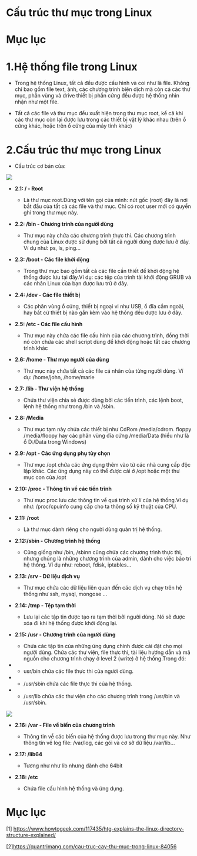 ﻿# Cấu trúc thư mục trong Linux
 
 # Mục lục
 
 # 1.Hệ thống file trong Linux
  
 - Trong hệ thống Linux, tất cả đều được cấu hình và coi như là file. Không chỉ bao gồm file text, ảnh, các chương trình biên dịch mà còn   cả các thư mục, phân vùng và drive thiết bị phần cứng đều được hệ thống nhìn nhận như một file. 
 
 - Tất cả các file và thư mục đều xuất hiện trong thư mục root, kể cả khi các thư mục còn lại được lưu trong các thiết bị vật lý khác nhau    (trên ổ cứng khác, hoặc trên ổ cứng của máy tính khác)
 
 
 
 # 2.Cấu trúc thư mục trong Linux
 
 - Cấu trúc cơ bản của:
 
 ![](https://camo.githubusercontent.com/bd567bd1fe568d2ab5c1e3f059a85a8d8f484dd7/687474703a2f2f696d6775722e636f6d2f6b647135594f4a2e6a7067)
 
- **2.1: / - Root**
  -  Là thư mục root.Đúng với tên gọi của mình: nút gốc (root) đây là nơi bắt đầu của tất cả các file và thư mục. Chỉ có root user mới có quyền ghi trong thư  mục này.
  
 - **2.2: /bin - Chương trình của người dùng** 
   + Thư mục này chứa các chương trình thực thi. Các chương trình chung của Linux được sử dụng bởi tất cả người dùng được lưu ở đây. Ví dụ như: ps, ls, ping...
 
 - **2.3: /boot - Các file khởi động**
   + Trong thư mục bao gồm tất cả các file cần thiết để khởi động hệ thống được lưu tại đây.Ví dụ: các tệp của trình tải khởi động GRUB và các nhân Linux của bạn được lưu trữ ở đây. 
 - **2.4: /dev - Các file thiết bị**
   + Các phân vùng ổ cứng, thiết bị ngoại vi như USB, ổ đĩa cắm ngoài, hay bất cứ thiết bị nào gắn kèm vào hệ thống đều được lưu ở đây.
 
 - **2.5: /etc - Các file cấu hình**
   +  Thư mục này chứa các file cấu hình của các chương trình, đồng thời nó còn chứa các shell script dùng để khởi động hoặc tắt các chương trình khác
   
 - **2.6: /home - Thư mục người của dùng**
   +   Thư mục này chứa tất cả các file cá nhân của từng người dùng. Ví dụ: /home/john, /home/marie
     
 - **2.7: /lib - Thư viện hệ thống**
   +   Chứa thư viện chia sẻ được dùng bởi các tiến trình, các lệnh boot, lệnh hệ thống như trong /bin và /sbin. 
 
 - **2.8: /Media**
    + Thư mục tạm này chứa các thiết bị như CdRom /media/cdrom. floppy /media/floopy hay các phân vùng đĩa cứng /media/Data (hiểu như là ổ D:/Data trong Windows)
   
 - **2.9: /opt - Các ứng dụng phụ tùy chọn**
   +  Thư mục /opt chứa các ứng dụng thêm vào từ các nhà cung cấp độc lập khác. Các ứng dụng này có thể được cài ở /opt hoặc một thư mục con của /opt

- **2.10: /proc - Thông tin về các tiến trình**
  +  Thư mục proc lưu các thông tin về quá trình xử lí của hệ thống.Ví dụ như: /proc/cpuinfo cung cấp cho ta thông số kỹ thuật của CPU.

- **2.11: /root**
  +  Là thư mục dành riêng cho người dùng quản trị hệ thống.

- **2.12:/sbin - Chương trình hệ thống**
   + Cũng giống như /bin, /sbinn cũng chứa các chương trình thực thi, nhưng chúng là những chương trình của admin, dành cho việc bảo trì hệ thống. Ví dụ như: reboot, fdisk, iptables...
  
- **2.13: /srv - Dữ liệu dịch vụ** 
  + Thư mục chứa các dữ liệu liên quan đến các dịch vụ chạy trên hệ thống như ssh, mysql, mongose ...
  
- **2.14: /tmp - Tệp tạm thời**
   + Lưu lại các tập tin được tạo ra tạm thời bởi người dùng. Nó sẽ được xóa đi khi hệ thống được khởi động lại.

- **2.15: /usr - Chương trình của người dùng**
  + Chứa các tập tin của những ứng dụng chính được cài đặt cho mọi người dùng. Chứa các thư viện, file thực thi, tài liệu hướng dẫn và mã nguồn cho chương trình chạy ở level 2 (write) ở hệ thống.Trong đó:
 - - usr/bin chứa các file thực thi của người dùng.
 - - /usr/sbin chứa các file thực thi của hệ thống.
 - - /usr/lib chứa các thư viện cho các chương trình trong /usr/bin và /usr/sbin.

 ![](https://www.howtogeek.com/wp-content/uploads/2012/06/image358.png)

  
 
- **2.16: /var - File về biến của chương trình**
  +   Thông tin về các biến của hệ thống được lưu trong thư mục này. Như thông tin về log file: /var/log, các gói và cơ sở dữ liệu       /var/lib...
  
- **2.17: /lib64**
  + Tương như như lib nhưng dành cho 64bit
  
- **2.18: /etc**
  + Chứa file cấu hình hệ thống và ứng dụng. 

 
 # Mục lục
 [1] https://www.howtogeek.com/117435/htg-explains-the-linux-directory-structure-explained/
 
 [2]https://quantrimang.com/cau-truc-cay-thu-muc-trong-linux-84056
